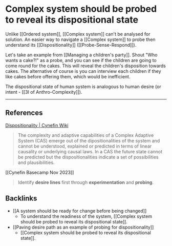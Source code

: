 # Complex system should be probed to reveal its dispositional state
Unlike [[Ordered system]], [[Complex system]] can't be analysed for solution. An easier way to navigate a [[Complex system]] to probe then understand its [[Dispositionality]] ([[Probe-Sense-Respond]]).

Let's take an example from [[Managing a children's party]]. Shout "Who wants a cake?!" as a probe, and you can see if the children are going to come round for the cakes. This will reveal the children's disposition towards cakes. The alternative of course is you can interview each children if they like cakes before offering them, which would be inefficient.

The dispositional state of human system is analogous to human desire (or intent - [[3I of Anthro-Complexity]]).

---
## References
[Dispositionality | Cynefin Wiki](https://cynefin.io/wiki/Dispositionality)
> The complexity and adaptive capabilities of a Complex Adaptive System (CAS) emerge out of the dipositionalities of the system and cannot be understood, explained or predicted in terms of linear causality or underlying causal laws. In a CAS the future state cannot be predicted but the dispositionalities indicate a set of possibilities and plausibilities.

[[Cynefin Basecamp Nov 2023]]
> Identify **desire lines** first through **experimentation** and **probing**.

## Backlinks
* [[A system should be ready for change before being changed]]
	* To understand the readiness of the system, [[Complex system should be probed to reveal its dispositional state]].
* [[Paving desire path as an example of probing for dispositionality]]
	* [[Complex system should be probed to reveal its dispositional state]].

<!-- #evergreen -->

<!-- {BearID:D9AD7708-5F3D-45F6-AF5D-66E99CF3EFDC} -->
